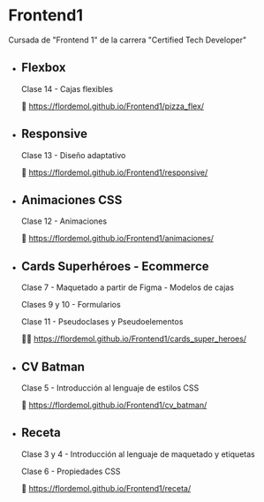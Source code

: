 # Frontend1
Cursada de "Frontend 1" de la carrera "Certified Tech Developer"

* ## Flexbox
  Clase 14 - Cajas flexibles
  
  🍕 https://flordemol.github.io/Frontend1/pizza_flex/
  
  
* ## Responsive
  Clase 13 - Diseño adaptativo
  
  📏 https://flordemol.github.io/Frontend1/responsive/
  
  
* ## Animaciones CSS
  Clase 12 - Animaciones
  
  💫 https://flordemol.github.io/Frontend1/animaciones/


* ## Cards Superhéroes - Ecommerce
  Clase 7 - Maquetado a partir de Figma - Modelos de cajas
  
  Clases 9 y 10 - Formularios
  
  Clase 11 - Pseudoclases y Pseudoelementos

  🦸🏽 https://flordemol.github.io/Frontend1/cards_super_heroes/


* ## CV Batman
  Clase 5 - Introducción al lenguaje de estilos CSS

  🦇 https://flordemol.github.io/Frontend1/cv_batman/


* ## Receta
  Clase 3 y 4 - Introducción al lenguaje de maquetado y etiquetas

  Clase 6 - Propiedades CSS

  🥧 https://flordemol.github.io/Frontend1/receta/
